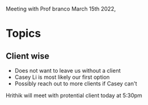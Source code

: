 Meeting with Prof branco March 15th 2022,


# Topics


## Client wise
* Does not want to leave us without a client 
* Casey Li is most likely our first option
* Possibly reach out to more clients if Casey can't


Hrithik will meet with protential client today at 5:30pm